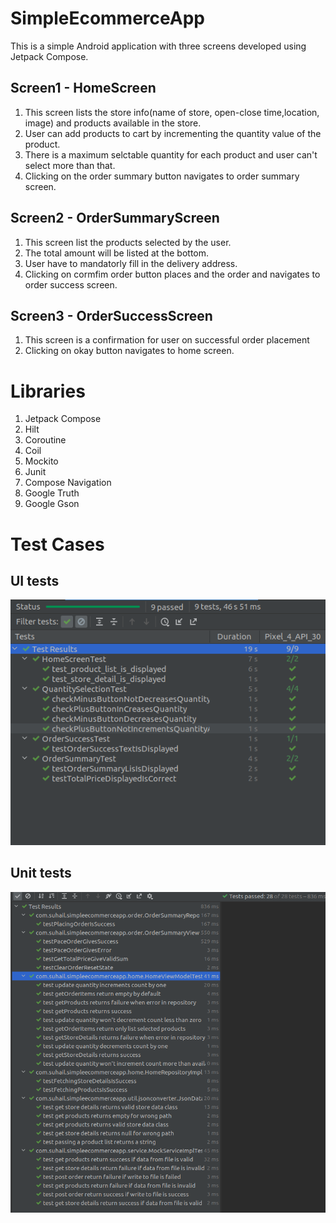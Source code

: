 # SimpleEcommerceApp
This is a simple Android application with three screens developed using Jetpack Compose.

## Screen1 - HomeScreen
1. This screen lists the store info(name of store, open-close time,location, image) and products available in the store.
2. User can add products to cart by incrementing the quantity value of the product.
3. There is a maximum selctable quantity for each product and user can't select more than that.
4. Clicking on the order summary button navigates to order summary screen.

## Screen2 - OrderSummaryScreen
1. This screen list the products selected by the user.
2. The total amount will be listed at the bottom.
3. User have to mandatorly fill in the delivery address.
4. Clicking on cormfim order button places and the order and navigates to order success screen.

## Screen3 - OrderSuccessScreen
1. This screen is a confirmation for user on successful order placement
2. Clicking on okay button navigates to home screen.

# Libraries
1. Jetpack Compose
2. Hilt
3. Coroutine
4. Coil
5. Mockito
6. Junit
7. Compose Navigation
8. Google Truth
9. Google Gson

# Test Cases
  ## UI tests
  
  ![This is an image](/screenshots/Testcases/UiTestCases.png)

  ## Unit tests
  
  ![This is an image](/screenshots/Testcases/UnitTestCases.png)
 

